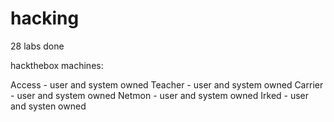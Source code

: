 # hacking


28 labs done

hackthebox machines:
  
  Access  - user and system owned
  Teacher - user and system owned
  Carrier - user and system owned
  Netmon  - user and system owned
  Irked   - user and systen owned

